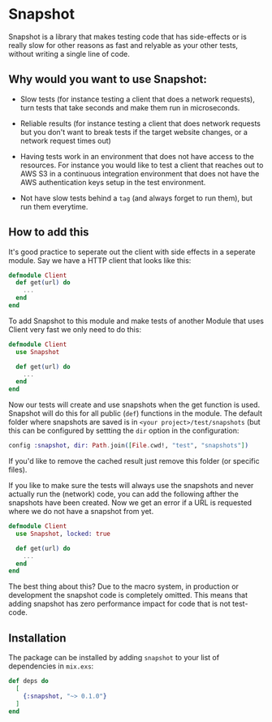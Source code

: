 # Snapshot

Snapshot is a library that makes testing code that has side-effects or is really slow for other reasons
as fast and relyable as your other tests, without writing a single line of code.

## Why would you want to use Snapshot:

- Slow tests (for instance testing a client that does a network requests), turn tests that take
  seconds and make them run in microseconds.

- Reliable results (for instance testing a client that does
  network requests but you don't want to break tests if the target website changes, or a network request times out)

- Having tests work in an environment that does not have access to the resources. For instance
  you would like to test a client that reaches out to AWS S3 in a continuous integration environment
  that does not have the AWS authentication keys setup in the test environment.

- Not have slow tests behind a `tag` (and always forget to run them), but run them everytime.

## How to add this

It's good practice to seperate out the client with side effects in a seperate module. Say we have
a HTTP client that looks like this:

```elixir
defmodule Client
  def get(url) do
    ...
  end
end
```

To add Snapshot to this module and make tests of another Module that uses Client very fast we
only need to do this:

```elixir
defmodule Client
  use Snapshot

  def get(url) do
    ...
  end
end
```

Now our tests will create and use snapshots when the get function is used. Snapshot will do
this for all public (`def`) functions in the module. The default folder where snapshots are
saved is in `<your project>/test/snapshots` (but this can be configured by settting the `dir`
option in the configuration:

```elixir
config :snapshot, dir: Path.join([File.cwd!, "test", "snapshots"])
```

If you'd like to remove the cached result just remove this folder (or specific files).

If you like to make sure the tests will always use the snapshots and never actually run the (network) code,
you can add the following afther the snapshots have been created. Now we get an error if a URL is requested
where we do not have a snapshot from yet.

```elixir
defmodule Client
  use Snapshot, locked: true

  def get(url) do
    ...
  end
end
```

The best thing about this? Due to the macro system, in production or development the snapshot
code is completely omitted. This means that adding snapshot has zero performance impact for
code that is not test-code.


## Installation

The package can be installed
by adding `snapshot` to your list of dependencies in `mix.exs`:

```elixir
def deps do
  [
    {:snapshot, "~> 0.1.0"}
  ]
end
```
